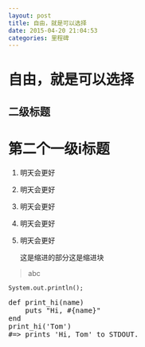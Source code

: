 ```yaml
---
layout: post
title: 自由，就是可以选择
date: 2015-04-20 21:04:53
categories: 里程碑
---
```

# 自由，就是可以选择

## 二级标题

# 第二个一级i标题

1. 明天会更好
2. 明天会更好
3. 明天会更好
4. 明天会更好
5. 明天会更好

	这是缩进的部分这是缩进块

> abc

```
System.out.println();
```

<pre class="prettyprint linenums">
def print_hi(name)
    puts "Hi, #{name}"
end
print_hi('Tom')
#=> prints 'Hi, Tom' to STDOUT.
</pre>


